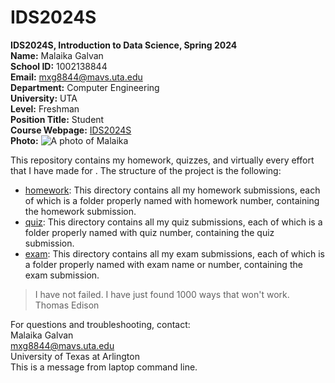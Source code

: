 # IDS2024S

**IDS2024S, Introduction to Data Science, Spring 2024**  
**Name:** Malaika Galvan  
**School ID:** 1002138844  
**Email:** mxg8844@mavs.uta.edu  
**Department:** Computer Engineering  
**University:** UTA  
**Level:** Freshman  
**Position Title:** Student  
**Course Webpage:** [IDS2024S](https://www.cdslab.org/IDS2024S/)   
**Photo:**  ![A photo of Malaika](https://images-wixmp-ed30a86b8c4ca887773594c2.wixmp.com/f/ad8fc68c-bf71-4b9c-933f-c433236e9526/dfyepb8-70413fad-0185-481e-9b72-549b2196cce2.jpg/v1/fill/w_1920,h_1082,q_75,strp/sunset_at_lake__3_by_various78_dfyepb8-fullview.jpg?token=eyJ0eXAiOiJKV1QiLCJhbGciOiJIUzI1NiJ9.eyJzdWIiOiJ1cm46YXBwOjdlMGQxODg5ODIyNjQzNzNhNWYwZDQxNWVhMGQyNmUwIiwiaXNzIjoidXJuOmFwcDo3ZTBkMTg4OTgyMjY0MzczYTVmMGQ0MTVlYTBkMjZlMCIsIm9iaiI6W1t7ImhlaWdodCI6Ijw9MTA4MiIsInBhdGgiOiJcL2ZcL2FkOGZjNjhjLWJmNzEtNGI5Yy05MzNmLWM0MzMyMzZlOTUyNlwvZGZ5ZXBiOC03MDQxM2ZhZC0wMTg1LTQ4MWUtOWI3Mi01NDliMjE5NmNjZTIuanBnIiwid2lkdGgiOiI8PTE5MjAifV1dLCJhdWQiOlsidXJuOnNlcnZpY2U6aW1hZ2Uub3BlcmF0aW9ucyJdfQ.0J-deqj2xwplqvRKiPtKPh30AltQ3HGAqATsS5ju3GQ)  

This repository contains my homework, quizzes, and virtually every effort that I have made for <course name>. The structure of the project is the following:

+ [homework](./hw): This directory contains all my homework submissions, each of which is a folder properly named with homework number, containing the homework submission.
+ [quiz](./quiz): This directory contains all my quiz submissions, each of which is a folder properly named with quiz number, containing the quiz submission.
+ [exam](./exam): This directory contains all my exam submissions, each of which is a folder properly named with exam name or number, containing the exam submission.

> I have not failed. I have just found 1000 ways that won't work.  
> Thomas Edison  

For questions and troubleshooting, contact:  
Malaika Galvan  
mxg8844@mavs.uta.edu  
University of Texas at Arlington  
This is a message from laptop command line.
